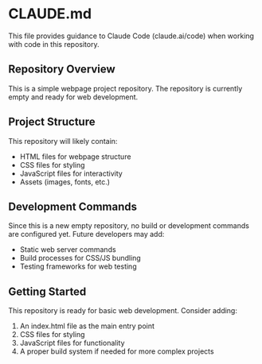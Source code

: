 # CLAUDE.md

This file provides guidance to Claude Code (claude.ai/code) when working with code in this repository.

## Repository Overview

This is a simple webpage project repository. The repository is currently empty and ready for web development.

## Project Structure

This repository will likely contain:
- HTML files for webpage structure
- CSS files for styling
- JavaScript files for interactivity
- Assets (images, fonts, etc.)

## Development Commands

Since this is a new empty repository, no build or development commands are configured yet. Future developers may add:
- Static web server commands
- Build processes for CSS/JS bundling
- Testing frameworks for web testing

## Getting Started

This repository is ready for basic web development. Consider adding:
1. An index.html file as the main entry point
2. CSS files for styling
3. JavaScript files for functionality
4. A proper build system if needed for more complex projects